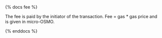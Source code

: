 {% docs fee %}

The fee is paid by the initiator of the transaction. Fee = gas * gas price and is given in micro-OSMO. 

{% enddocs %}